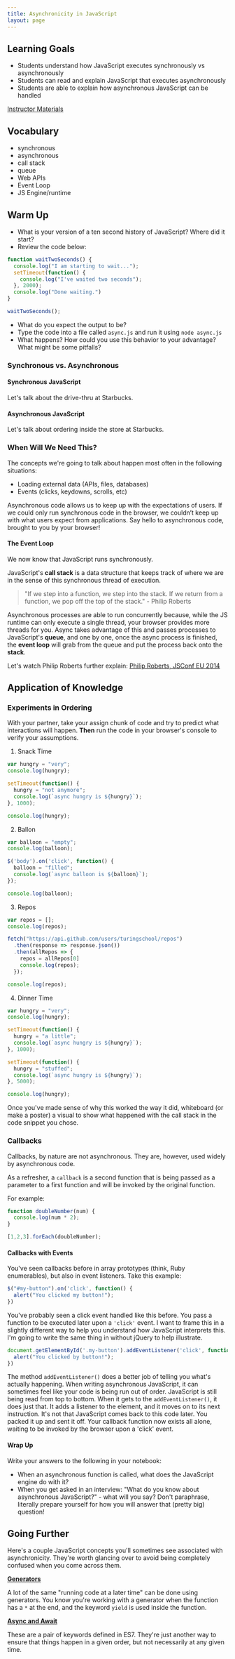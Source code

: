 ```yaml
---
title: Asynchronicity in JavaScript
layout: page
---
```


## Learning Goals

- Students understand how JavaScript executes synchronously vs asynchronously
- Students can read and explain JavaScript that executes asynchronously
- Students are able to explain how asynchronous JavaScript can be handled

[Instructor Materials](./asynchronous_js_instructor)

## Vocabulary

- synchronous
- asynchronous
- call stack
- queue
- Web APIs
- Event Loop
- JS Engine/runtime

## Warm Up

* What is your version of a ten second history of JavaScript? Where did it start?
* Review the code below:

```js
function waitTwoSeconds() {
  console.log("I am starting to wait...");
  setTimeout(function() {
    console.log("I've waited two seconds");
  }, 2000);
  console.log("Done waiting.")
}

waitTwoSeconds();
```

* What do you expect the output to be?
* Type the code into a file called `async.js` and run it using `node async.js`
* What happens? How could you use this behavior to your advantage? What might be some pitfalls?

### Synchronous vs. Asynchronous

#### Synchronous JavaScript

Let's talk about the drive-thru at Starbucks.

#### Asynchronous JavaScript

Let's talk about ordering inside the store at Starbucks.


### When Will We Need This?

The concepts we're going to talk about happen most often in the following situations:

- Loading external data (APIs, files, databases)
- Events (clicks, keydowns, scrolls, etc)

Asynchronous code allows us to keep up with the expectations of users. If we could only run synchronous code in the browser, we couldn’t keep up with what users expect from applications. Say hello to asynchronous code, brought to you by your browser!

#### The Event Loop

We now know that JavaScript runs synchronously.

JavaScript's **call stack** is a data structure that keeps track of where we are in the sense of this synchronous thread of execution.

> "If we step into a function, we step into the stack. If we return from a function, we pop off the top of the stack." - Philip Roberts

Asynchronous processes are able to run concurrently because, while the JS runtime can only execute a single thread, your browser provides more threads for you. Async takes advantage of this and passes processes to JavaScript's **queue**, and one by one, once the async process is finished, the **event loop** will grab from the queue and put the process back onto the **stack**.

Let's watch Philip Roberts further explain: [Philip Roberts, JSConf EU 2014](https://www.youtube.com/watch?v=8aGhZQkoFbQ)

## Application of Knowledge

### Experiments in Ordering

With your partner, take your assign chunk of code and try to predict what interactions will happen. **Then** run the code in your browser's console to verify your assumptions.

1. Snack Time

```js
var hungry = "very";
console.log(hungry);

setTimeout(function() {
  hungry = "not anymore";
  console.log(`async hungry is ${hungry}`);
}, 1000);

console.log(hungry);
```

2. Ballon

```js
var balloon = "empty";
console.log(balloon);

$('body').on('click', function() {
  balloon = "filled";
  console.log(`async balloon is ${balloon}`);
});

console.log(balloon);
```

3. Repos

```js
var repos = [];
console.log(repos);

fetch("https://api.github.com/users/turingschool/repos")
  .then(response => response.json())
  .then(allRepos => {
    repos = allRepos[0]
    console.log(repos);
  });

console.log(repos);
```

4. Dinner Time

```js
var hungry = "very";
console.log(hungry);

setTimeout(function() {
  hungry = "a little";
  console.log(`async hungry is ${hungry}`);
}, 1000);

setTimeout(function() {
  hungry = "stuffed";
  console.log(`async hungry is ${hungry}`);
}, 5000);

console.log(hungry);
```

Once you've made sense of why this worked the way it did, whiteboard (or make a poster) a visual to show what happened with the call stack in the code snippet you chose.

### Callbacks

Callbacks, by nature are not asynchronous. They are, however, used widely by asynchronous code.

As a refresher, a `callback` is a second function that is being passed as a parameter to a first function and will be invoked by the original function.

For example:

```js
function doubleNumber(num) {
  console.log(num * 2);
}

[1,2,3].forEach(doubleNumber);
```

#### Callbacks with Events

You've seen callbacks before in array prototypes (think, Ruby enumerables), but also in event listeners. Take this example:

```js
$("#my-button").on('click', function() {
  alert("You clicked my button!");
})
```

You've probably seen a click event handled like this before. You pass a function to be executed later upon a `'click'` event. I want to frame this in a slightly different way to help you understand how JavaScript interprets this. I'm going to write the same thing in without jQuery to help illustrate.

```js
document.getElementById('.my-button').addEventListener('click', function() {
  alert("You clicked by button!");
})
```

The method `addEventListener()` does a better job of telling you what's actually happening. When writing asynchronous JavaScript, it can sometimes feel like your code is being run out of order. JavaScript is still being read from top to bottom. When it gets to the `addEventListener()`, it does just that. It adds a listener to the element, and it moves on to its next instruction. It's not that JavaScript comes back to this code later. You packed it up and sent it off. Your callback function now exists all alone, waiting to be invoked by the browser upon a 'click' event.

#### Wrap Up

Write your answers to the following in your notebook:

- When an asynchronous function is called, what does the JavaScript engine do with it?
- When you get asked in an interview: "What do you know about asynchronous JavaScript?" - what will you say? Don't paraphrase, literally prepare yourself for how you will answer that (pretty big) question!

## Going Further

Here's a couple JavaScript concepts you'll sometimes see associated with asynchronicity. They're worth glancing over to avoid being completely confused when you come across them.

**[Generators](https://developer.mozilla.org/en-US/docs/Web/JavaScript/Reference/Statements/function*)**

A lot of the same "running code at a later time" can be done using generators. You know you're working with a generator when the function has a `*` at the end, and the keyword `yield` is used inside the function.

**[Async and Await](https://developer.mozilla.org/en-US/docs/Web/JavaScript/Reference/Statements/async_function)**

These are a pair of keywords defined in ES7. They're just another way to ensure that things happen in a given order, but not necessarily at any given time.
